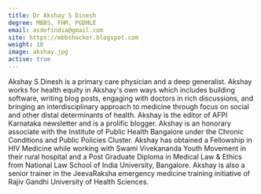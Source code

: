 ```yaml
---
title: Dr Akshay S Dinesh
degree: MBBS, FHM, PGDMLE
email: asdofindia@gmail.com
site: https://mbbshacker.blogspot.com
weight: 10
image: akshay.jpg
active: true
---
```


Akshay S Dinesh is a primary care physician and a deep generalist. Akshay works for health equity in Akshay's own ways which includes building software, writing blog posts, engaging with doctors in rich discussions, and bringing an interdisciplinary approach to medicine through focus on social and other distal determinants of health. Akshay is the editor of AFPI Karnataka newsletter and is a prolific blogger. Akshay is an honorary associate with the Institute of Public Health Bangalore under the Chronic Conditions and Public Policies Cluster. Akshay has obtained a Fellowship in HIV Medicine while working with Swami Vivekananda Youth Movement in their rural hospital and a Post Graduate Diploma in Medical Law & Ethics from National Law School of India University, Bangalore. Akshay is also a senior trainer in the JeevaRaksha emergency medicine training initiative of Rajiv Gandhi University of Health Sciences.
